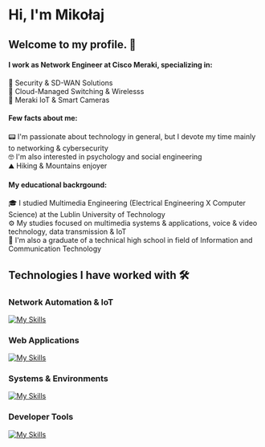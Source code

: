 # Hi, I'm Mikołaj 

## Welcome to my profile. 🤝

#### I work as Network Engineer at Cisco Meraki, specializing in:<br>
👾 Security & SD-WAN Solutions<br>
🔀 Cloud-Managed Switching & Wirelesss<br>
🤖 Meraki IoT & Smart Cameras<br>

#### Few facts about me:<br>
📟 I'm passionate about technology in general, but I devote my time mainly to networking & cybersecurity<br>
🤓 I'm also interested in psychology and social engineering<br> 
⛰️ Hiking & Mountains enjoyer<br>

#### My educational backrgound:
🎓 I studied Multimedia Engineering (Electrical Engineering X Computer Science) at the Lublin University of Technology<br>
⚙️ My studies focused on multimedia systems & applications, voice & video technology, data transmission & IoT<br>
📡 I'm also a graduate of a technical high school in field of Information and Communication Technology <br>

##  Technologies I have worked with 🛠️

### Network Automation & IoT
[![My Skills](https://skillicons.dev/icons?i=python,terraform,raspberrypi,arduino)](https://skillicons.dev)

### Web Applications
[![My Skills](https://skillicons.dev/icons?i=angular,js,html,css,tailwind,threejs,scss,flask)](https://skillicons.dev)

### Systems & Environments
[![My Skills](https://skillicons.dev/icons?i=ubuntu,kali,bash,firebase,cloudflare,windows,powershell,apple)](https://skillicons.dev)

### Developer Tools
[![My Skills](https://skillicons.dev/icons?i=git,github,docker,obsidian,postman)](https://skillicons.dev)


